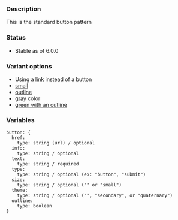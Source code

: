 ### Description
This is the standard button pattern

### Status
* Stable as of 6.0.0

### Variant options
* Using a [link](./?p=atoms-button-as-link) instead of a button
* [small](./?p=atoms-button-as-small)
* [outline](./?p=atoms-button-as-outline)
* [gray](./?p=atoms-button-as-quaternary-color) color
* [green with an outline](./?p=atoms-button-as-secondary-color)


### Variables
~~~
button: {
  href:
    type: string (url) / optional
  info: 
    type: string / optional
  text: 
    type: string / required
  type:
    type: string / optional (ex: "button", "submit")
  size:
    type: string / optional ("" or "small")
  theme:
    type: string / optional ("", "secondary", or "quaternary")
  outline: 
    type: boolean
}
~~~
